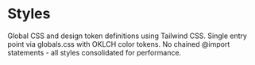 # Styles

Global CSS and design token definitions using Tailwind CSS.
Single entry point via globals.css with OKLCH color tokens.
No chained @import statements - all styles consolidated for performance.